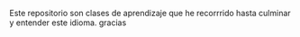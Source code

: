 Este repositorio son clases de aprendizaje que he recorrrido hasta culminar y entender este idioma. gracias

